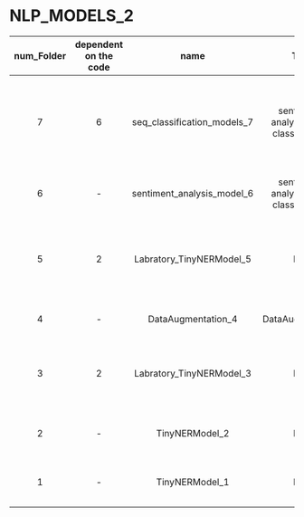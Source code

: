 # NLP_MODELS_2

| num_Folder |dependent on the code| name | Task | Model-Type | توضیحات | 
|:-----:|:--:|:------------------------:|:---:|:-----:|:---------------------------------------------------------:|
| 7 | 6 | seq_classification_models_7 | sentiment-analysis (seq-classification) | Sequence-Classification (encoder-only)| اصلاح و ماژولار کردن کد ۶ ، سه مدل برای طبقه بندی متن |
| 6 | - | sentiment_analysis_model_6 | sentiment-analysis (seq-classification) | Sequence-Classification (encoder-only) | سه مدل برای طبقه بندی متن |
| 5 | 2 | Labratory_TinyNERModel_5 | NER | Token-Classification | افزایش دیتای دیتاست , اعمال تغییرات رو بلاک انکودر |
| 4 | - | DataAugmentation_4 | DataAugmentation | - | افزایش دیتای یک دیتاست    |
| 3 | 2 | Labratory_TinyNERModel_3 | NER | Token-Classification | اعمال تغییرات رو بلاک انکودر و بررسی عملکرد |
| 2 | - | TinyNERModel_2 | NER | Token-Classification | ner یک مدل بسیار کوچک   |
| 1 | - | TinyNERModel_1 | NER | Token-Classification | ner یک مدل بسیار کوچک   |
